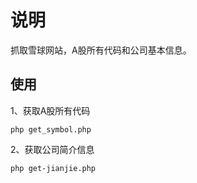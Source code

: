 # 说明

抓取雪球网站，A股所有代码和公司基本信息。

## 使用

1、获取A股所有代码

`
php get_symbol.php 
`

2、获取公司简介信息

`
php get-jianjie.php
`